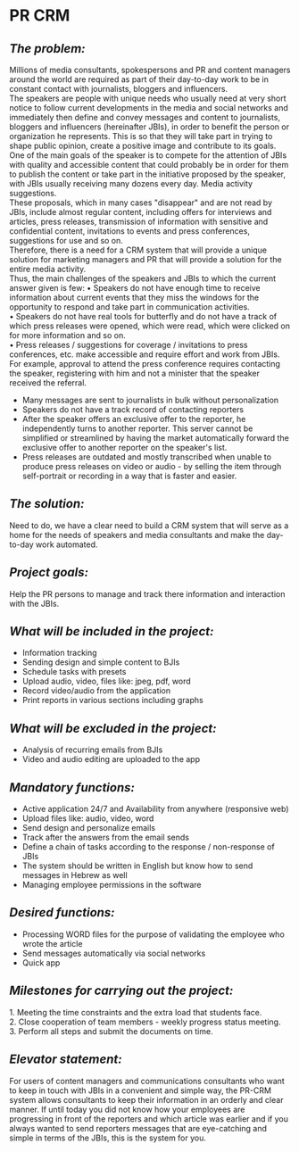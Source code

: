 # PR CRM
<h2><i>The problem:</i></h2>
Millions of media consultants, spokespersons and PR and content managers around the world are required as part of their day-to-day work to be in constant contact with journalists, bloggers and influencers.</br>
The speakers are people with unique needs who usually need at very short notice to follow current developments in the media and social networks and immediately then define and convey messages and content to journalists, bloggers and influencers (hereinafter JBIs), in order to benefit the person or organization he represents. This is so that they will take part in trying to shape public opinion, create a positive image and contribute to its goals.</br>
One of the main goals of the speaker is to compete for the attention of JBIs with quality and accessible content that could probably be in order for them to publish the content or take part in the initiative proposed by the speaker, with JBIs usually receiving many dozens every day. Media activity suggestions.</br>
These proposals, which in many cases "disappear" and are not read by JBIs, include almost regular content, including offers for interviews and articles, press releases, transmission of information with sensitive and confidential content, invitations to events and press conferences, suggestions for use and so on.</br>
Therefore, there is a need for a CRM system that will provide a unique solution for marketing managers and PR that will provide a solution for the entire media activity.</br>
Thus, the main challenges of the speakers and JBIs to which the current answer given is few:
• Speakers do not have enough time to receive information about current events that they miss the windows for the opportunity to respond and take part in communication activities.</br>
• Speakers do not have real tools for butterfly and do not have a track of which press releases were opened, which were read, which were clicked on for more information and so on.</br>
• Press releases / suggestions for coverage / invitations to press conferences, etc. make accessible and require effort and work from JBIs. For example, approval to attend the press conference requires contacting the speaker, registering with him and not a minister that the speaker received the referral.</br>
<ul>
<li>Many messages are sent to journalists in bulk without personalization</li>
<li>Speakers do not have a track record of contacting reporters</li>
<li>After the speaker offers an exclusive offer to the reporter, he independently turns to another reporter. This server cannot be simplified or streamlined by having the market automatically forward the exclusive offer to another reporter on the speaker's list.</li>
<li>Press releases are outdated and mostly transcribed when unable to produce press releases on video or audio - by selling the item through self-portrait or recording in a way that is faster and easier.</li></ul>

<h2><i>The solution:</i></h2>
Need to do, we have a clear need to build a CRM system that will serve as a home for the needs of speakers and media consultants and make the day-to-day work automated.

<h2><i>Project goals:</i></h2>
Help the PR persons to manage and track there information and interaction with the JBIs.

<h2><i>What will be included in the project:</i></h2>
<ul>
<li>Information tracking</li>
<li>Sending design and simple content to BJIs</li>
<li>Schedule tasks with presets</li>
<li>Upload audio, video, files like: jpeg, pdf, word</li>
<li>Record video/audio from the application</li>
<li>Print reports in various sections including graphs</li>
  </ul>
  
<h2><i>What will be excluded in the project:</i></h2>
<ul>
<li>Analysis of recurring emails from BJIs</li>
<li>Video and audio editing are uploaded to the app</li>
  </ul>
  
<h2><i>Mandatory functions:</i></h2>
<ul>
<li>Active application 24/7 and Availability from anywhere  (responsive web)</li>
<li>Upload files like: audio, video, word</li>
<li>Send design and personalize emails</li>
<li>Track after the answers from the email sends</li>
<li>Define a chain of tasks according to the response / non-response of JBIs</li>
<li>The system should be written in English but know how to send messages in Hebrew as well</li>
<li>Managing employee permissions in the software</li>
</ul>

<h2><i>Desired functions:</i></h2>
<ul>
<li>Processing WORD files for the purpose of validating the employee who wrote the article</li>
<li>Send messages automatically via social networks</li>
<li>Quick app</li>
</ul>

<h2><i>Milestones for carrying out the project:</i></h2> 
1. Meeting the time constraints and the extra load that students face.</br>
2. Close cooperation of team members - weekly progress status meeting.</br>
3. Perform all steps and submit the documents on time.</br>

<h2><i>Elevator statement:</i></h2>

For users of content managers and communications consultants who want to keep in touch with JBIs in a convenient and simple way, the PR-CRM system allows consultants to keep their information in an orderly and clear manner. If until today you did not know how your employees are progressing in front of the reporters and which article was earlier and if you always wanted to send reporters messages that are eye-catching and simple in terms of the JBIs, this is the system for you.
